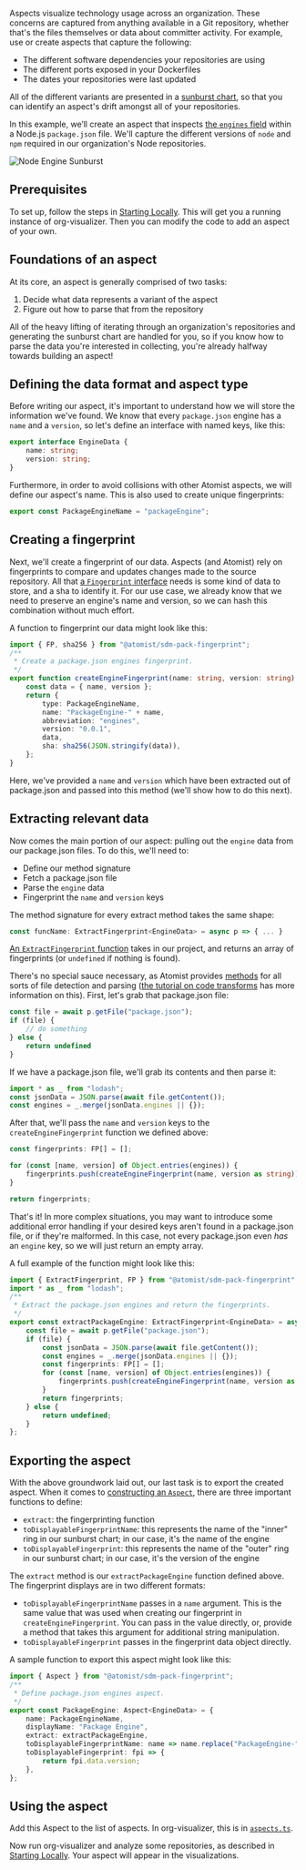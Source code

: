 Aspects visualize technology usage across an organization. These concerns are captured from anything available in a Git repository, whether that's  the files themselves or data about committer activity. For example, use or create aspects that capture the following:

* The different software dependencies your repositories are using
* The different ports exposed in your Dockerfiles
* The dates your repositories were last updated

All of the different variants are presented in a [sunburst chart](https://en.wikipedia.org/wiki/Pie_chart#Ring_chart,_sunburst_chart,_and_multilevel_pie_chart), so that you can identify an aspect's drift amongst all of your repositories.

In this example, we’ll create an aspect that inspects [the `engines` field](https://docs.npmjs.com/files/package.json#engines) within a Node.js `package.json` file. We'll capture the different versions of `node` and `npm` required in our organization's Node repositories.

![Node Engine Sunburst](../img/node_engine_sunburst.png)

## Prerequisites

To set up, follow the steps in [Starting Locally](../quick-start.md). This will get you a running instance of org-visualizer. Then you can modify the code to add an aspect of your own.

## Foundations of an aspect

At its core, an aspect is generally comprised of two tasks:

1.  Decide what data represents a variant of the aspect
2.  Figure out how to parse that from the repository

All of the heavy lifting of iterating through an organization's repositories and generating the sunburst chart are handled for you, so if you know how to parse the data you're interested in collecting, you're already halfway towards building an aspect!

## Defining the data format and aspect type

Before writing our aspect, it's important to understand how we will store the information we've found. We know that every `package.json` engine has a `name` and a `version`, so let's define an interface with named keys, like this:

```typescript
export interface EngineData {
    name: string;
    version: string;
}
```

Furthermore, in order to avoid collisions with other Atomist aspects, we will define our aspect's name. This is also used to create unique fingerprints:

```typescript
export const PackageEngineName = "packageEngine";
```

## Creating a fingerprint

Next, we'll create a fingerprint of our data. Aspects (and Atomist) rely on fingerprints to compare and updates changes made to the source repository. All that [a `Fingerprint` interface](https://atomist.github.io/sdm-pack-fingerprint/interfaces/_lib_machine_aspect_.fp.html) needs is some kind of data to store, and a sha to identify it. For our use case, we already know that we need to preserve an engine's name and version, so we can hash this combination without much effort.

A function to fingerprint our data might look like this:

```typescript
import { FP, sha256 } from "@atomist/sdm-pack-fingerprint";
/**
 * Create a package.json engines fingerprint.
 */
export function createEngineFingerprint(name: string, version: string): FP<EngineData> {
    const data = { name, version };
    return {
        type: PackageEngineName,
        name: "PackageEngine-" + name,
        abbreviation: "engines",
        version: "0.0.1",
        data,
        sha: sha256(JSON.stringify(data)),
    };
}
```

Here, we've provided a `name` and `version` which have been extracted out of package.json and passed into this method (we'll show how to do this next).

## Extracting relevant data

Now comes the main portion of our aspect: pulling out the `engine` data from our package.json files. To do this, we'll need to:

* Define our method signature
* Fetch a package.json file
* Parse the `engine` data
* Fingerprint the `name` and `version` keys

The method signature for every extract method takes the same shape:

```typescript
const funcName: ExtractFingerprint<EngineData> = async p => { ... }
```

[An `ExtractFingerprint` function](https://atomist.github.io/sdm-pack-fingerprint/modules/_lib_machine_aspect_.html#extractfingerprint) takes in our project, and returns an array of fingerprints (or `undefined` if nothing is found).

There's no special sauce necessary, as Atomist provides [methods](project.md) for all sorts of file detection and parsing ([the tutorial on code transforms](/developer/first-transform/) has more information on this). First, let's grab that package.json file:

```typescript
const file = await p.getFile("package.json");
if (file) {
    // do something
} else {
    return undefined
}
```

If we have a package.json file, we'll grab its contents and then parse it:

```typescript
import * as _ from "lodash";
const jsonData = JSON.parse(await file.getContent());
const engines = _.merge(jsonData.engines || {});
```

After that, we'll pass the `name` and `version` keys to the `createEngineFingerprint` function we defined above:

```typescript
const fingerprints: FP[] = [];

for (const [name, version] of Object.entries(engines)) {
    fingerprints.push(createEngineFingerprint(name, version as string));
}

return fingerprints;
```

That's it! In more complex situations, you may want to introduce some additional error handling if your desired keys aren't found in a package.json file, or if they're malformed. In this case, not every package.json even _has_ an `engine` key, so we will just return an empty array.

A full example of the function might look like this:

``` typescript
import { ExtractFingerprint, FP } from "@atomist/sdm-pack-fingerprint";
import * as _ from "lodash";
/**
 * Extract the package.json engines and return the fingerprints.
 */
export const extractPackageEngine: ExtractFingerprint<EngineData> = async p => {
    const file = await p.getFile("package.json");
    if (file) {
        const jsonData = JSON.parse(await file.getContent());
        const engines = _.merge(jsonData.engines || {});
        const fingerprints: FP[] = [];
        for (const [name, version] of Object.entries(engines)) {
            fingerprints.push(createEngineFingerprint(name, version as string));
        }
        return fingerprints;
    } else {
        return undefined;
    }
};
```

## Exporting the aspect

With the above groundwork laid out, our last task is to export the created aspect. When it comes to [constructing an `Aspect`](https://atomist.github.io/sdm-pack-fingerprint/modules/_lib_machine_aspect_.html), there are three important functions to define:

* `extract`: the fingerprinting function
* `toDisplayableFingerprintName`: this represents the name of the "inner" ring in our sunburst chart; in our case, it's the name of the engine
* `toDisplayableFingerprint`: this represents the name of the "outer" ring in our sunburst chart; in our case, it's the version of the engine

The `extract` method is our `extractPackageEngine` function defined above. The fingerprint displays are in two different formats:

* `toDisplayableFingerprintName` passes in a `name` argument. This is the same value that was used when creating our fingerprint in `createEngineFingerprint`. You can pass in the value directly, or, provide a method that takes this argument for additional string manipulation.
* `toDisplayableFingerprint` passes in the fingerprint data object directly.

A sample function to export this aspect might look like this:

```typescript
import { Aspect } from "@atomist/sdm-pack-fingerprint";
/**
 * Define package.json engines aspect.
 */
export const PackageEngine: Aspect<EngineData> = {
    name: PackageEngineName,
    displayName: "Package Engine",
    extract: extractPackageEngine,
    toDisplayableFingerprintName: name => name.replace("PackageEngine-", ""),
    toDisplayableFingerprint: fpi => {
        return fpi.data.version;
    },
};
```

## Using the aspect

Add this Aspect to the list of aspects. In org-visualizer, this is in [`aspects.ts`](https://github.com/atomist/org-visualizer/blob/4c21d201f1fc16d6157fbf6d03ff1d6e23799e23/lib/aspect/aspects.ts#L61).

Now run org-visualizer and analyze some repositories, as described in [Starting Locally](../quick-start.md). Your aspect will appear in the visualizations.
